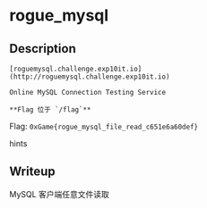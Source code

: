 # rogue_mysql

## Description

```
[roguemysql.challenge.exp10it.io](http://roguemysql.challenge.exp10it.io)

Online MySQL Connection Testing Service

**Flag 位于 `/flag`**
```

Flag: `0xGame{rogue_mysql_file_read_c651e6a60def}`

hints

## Writeup

MySQL 客户端任意文件读取